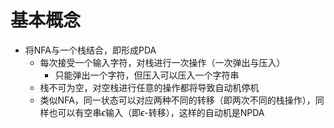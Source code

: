 # 基本概念
- 将NFA与一个栈结合，即形成PDA
	- 每次接受一个输入字符，对栈进行一次操作（一次弹出与压入）
		- 只能弹出一个字符，但压入可以压入一个字符串
	- 栈不可为空，对空栈进行任意的操作都将导致自动机停机
	- 类似NFA，同一状态可以对应两种不同的转移（即两次不同的栈操作），同样也可以有空串$\epsilon$输入（即$\epsilon$-转移），这样的自动机是NPDA
